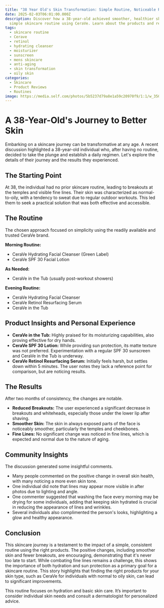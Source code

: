 ```yaml
---
title: "38 Year Old's Skin Transformation: Simple Routine, Noticeable Results"
date: 2025-02-03T06:01:00.000Z
description: Discover how a 38-year-old achieved smoother, healthier skin with a
  simple skincare routine using CeraVe. Learn about the products and results.
tags:
  - skincare routine
  - Cerave
  - retinol
  - hydrating cleanser
  - moisturizer
  - sunscreen
  - mens skincare
  - anti-aging
  - skin transformation
  - oily skin
categories:
  - Skincare
  - Product Reviews
  - Routines
image: https://media.self.com/photos/5b5237d79a8e1a59c20970f9/1:1/w_3508,h_3508,c_limit/GettyImages-755651659.jpg
---
```

# A 38-Year-Old's Journey to Better Skin

Embarking on a skincare journey can be transformative at any age. A recent discussion highlighted a 38-year-old individual who, after having no routine, decided to take the plunge and establish a daily regimen. Let's explore the details of their journey and the results they experienced.

## The Starting Point

At 38, the individual had no prior skincare routine, leading to breakouts at the temples and visible fine lines. Their skin was characterized as normal-to-oily, with a tendency to sweat due to regular outdoor workouts. This led them to seek a practical solution that was both effective and accessible.

## The Routine

The chosen approach focused on simplicity using the readily available and trusted CeraVe brand.

**Morning Routine:**

*   CeraVe Hydrating Facial Cleanser (Green Label)
*   CeraVe SPF 30 Facial Lotion

**As Needed:**

*   CeraVe in the Tub (usually post-workout showers)

**Evening Routine:**

*   CeraVe Hydrating Facial Cleanser
*   CeraVe Retinol Resurfacing Serum
*   CeraVe in the Tub

## Product Insights and Personal Experience

*   **CeraVe in the Tub:** Highly praised for its moisturizing capabilities, also proving effective for dry hands.
*   **CeraVe SPF 30 Lotion:** While providing sun protection, its matte texture was not preferred. Experimentation with a regular SPF 30 sunscreen and CeraVe in the Tub is underway.
*   **CeraVe Retinol Resurfacing Serum:** Initially feels harsh, but settles down within 5 minutes. The user notes they lack a reference point for comparison, but are noticing results.

## The Results

After two months of consistency, the changes are notable.

*   **Reduced Breakouts:** The user experienced a significant decrease in breakouts and whiteheads, especially those under the lower lip after shaving.
*   **Smoother Skin:** The skin in always exposed parts of the face is noticeably smoother, particularly the temples and cheekbones.
*   **Fine Lines:** No significant change was noticed in fine lines, which is expected and normal due to the nature of aging.

## Community Insights

The discussion generated some insightful comments.

*  Many people commented on the positive change in overall skin health, with many noticing a more even skin tone.
* One individual did note that lines may appear more visible in after photos due to lighting and angle.
*   One commenter suggested that washing the face every morning may be drying for some individuals, adding that keeping skin hydrated is crucial in reducing the appearance of lines and wrinkles.
*   Several individuals also complimented the person's looks, highlighting a glow and healthy appearance.

## Conclusion

This skincare journey is a testament to the impact of a simple, consistent routine using the right products. The positive changes, including smoother skin and fewer breakouts, are encouraging, demonstrating that it's never too late to start. While combating fine lines remains a challenge, this shows the importance of both hydration and sun protection as a primary goal for a skincare routine. This story highlights that finding the right products for your skin type, such as CeraVe for individuals with normal to oily skin, can lead to significant improvements.

This routine focuses on hydration and basic skin care. It’s important to consider individual skin needs and consult a dermatologist for personalized advice.
